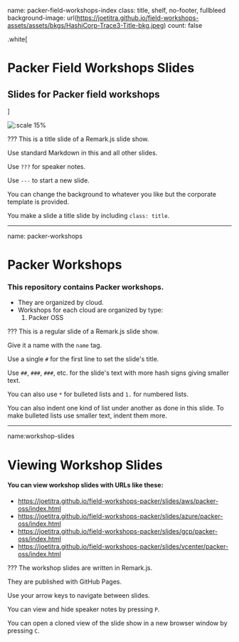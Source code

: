 name: packer-field-workshops-index
class: title, shelf, no-footer, fullbleed
background-image: url(https://joetitra.github.io/field-workshops-assets/assets/bkgs/HashiCorp-Trace3-Title-bkg.jpeg)
count: false

.white[
# Packer Field Workshops Slides
## Slides for Packer field workshops
]

![:scale 15%](https://joetitra.github.io/field-workshops-assets/assets/logos/logo_packer.png)

???
This is a title slide of a Remark.js slide show.

Use standard Markdown in this and all other slides.

Use `???` for speaker notes.

Use `---` to start a new slide.

You can change the background to whatever you like but the corporate template is provided.

You make a slide a title slide by including `class: title`.

---
name: packer-workshops
# Packer Workshops
### This repository contains Packer workshops.
* They are organized by cloud.
* Workshops for each cloud are organized by type:
  1. Packer OSS

???
This is a regular slide of a Remark.js slide show.

Give it a name with the `name` tag.

Use a single `#` for the first line to set the slide's title.

Use `##`, `###`, `###`, etc. for the slide's text with more hash signs giving smaller text.

You can also use `*` for bulleted lists and `1.` for numbered lists.

You can also indent one kind of list under another as done in this slide.  To make bulleted lists use smaller text, indent them more.

---
name:workshop-slides
# Viewing Workshop Slides
#### You can view workshop slides with URLs like these:
* https://joetitra.github.io/field-workshops-packer/slides/aws/packer-oss/index.html
* https://joetitra.github.io/field-workshops-packer/slides/azure/packer-oss/index.html
* https://joetitra.github.io/field-workshops-packer/slides/gcp/packer-oss/index.html
* https://joetitra.github.io/field-workshops-packer/slides/vcenter/packer-oss/index.html

???
The workshop slides are written in Remark.js.

They are published with GitHub Pages.

Use your arrow keys to navigate between slides.

You can view and hide speaker notes by pressing `P`.

You can open a cloned view of the slide show in a new browser window by pressing `C`.
